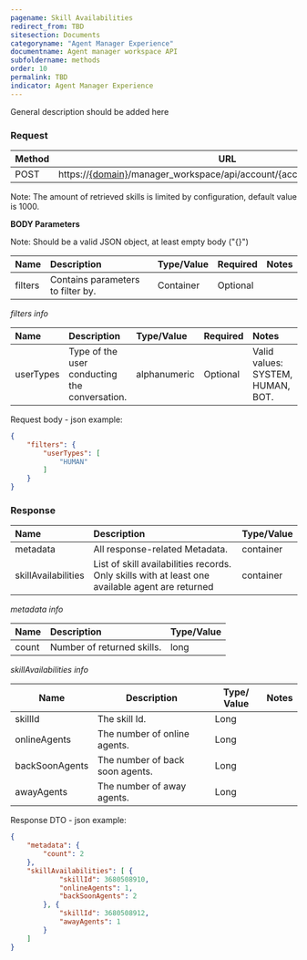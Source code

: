 ```yaml
---
pagename: Skill Availabilities
redirect_from: TBD
sitesection: Documents
categoryname: "Agent Manager Experience"
documentname: Agent manager workspace API
subfoldername: methods
order: 10
permalink: TBD
indicator: Agent Manager Experience
---
```


General description should be added here

### Request

Method | URL
------ | ---------------------------------------------------------------------------------------------------
POST| https://[{domain}](/agent-manager-domain-api.html)/manager_workspace/api/account/{accountId}/skill/availability

Note: The amount of retrieved skills is limited by configuration, default value is 1000.<br/>
 
**BODY Parameters** 

Note: Should be a valid JSON object, at least empty body ("{}")

|Name  | Description | Type/Value  | Required | Notes|
|:---- | :---------- | :---------- | :------- | :---|
|filters | Contains parameters to filter by. | Container  | Optional |

_filters info_ 

|Name  | Description | Type/Value  | Required | Notes|
|:---- | :---------- | :---------- | :------- | :---|
|userTypes | Type of the user conducting the conversation. | alphanumeric  | Optional | Valid values: SYSTEM, HUMAN, BOT. 
    
Request body - json example:

```json
{
    "filters": {        
        "userTypes": [
            "HUMAN"
        ]
    }        
}
```


### Response

Name| Description | Type/Value
:-------- | :------------------------------------------------- | :-----------------
metadata | All response-related Metadata.| container
skillAvailabilities  | List of skill availabilities records. Only skills with at least one available agent are returned | container

_metadata info_

Name| Description | Type/Value
:-------- | :------------------------------------------------- | :-----------------
count  | Number of returned skills.| long

_skillAvailabilities info_

| Name| Description | Type/ Value| Notes|
|-----|-------------|------------|------| 
| skillId| The skill Id. | Long | 
| onlineAgents| The number of online agents.| Long |
| backSoonAgents| The number of back soon agents.| Long |
| awayAgents| The number of away agents.| Long |

Response DTO - json example:

```json
{
    "metadata": {
        "count": 2
    },
    "skillAvailabilities": [ {
            "skillId": 3680508910,
            "onlineAgents": 1,
            "backSoonAgents": 2
        }, {
            "skillId": 3680508912,
            "awayAgents": 1            
        }
    ]
}
```
